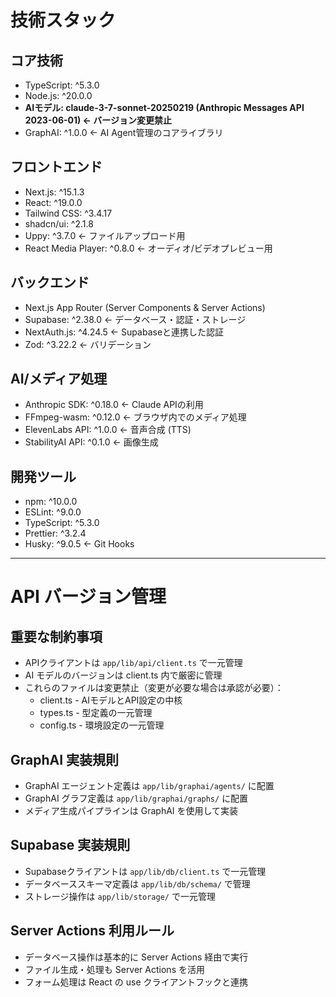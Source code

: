 # 技術スタック

## コア技術
- TypeScript: ^5.3.0
- Node.js: ^20.0.0
- **AIモデル: claude-3-7-sonnet-20250219 (Anthropic Messages API 2023-06-01) ← バージョン変更禁止**
- GraphAI: ^1.0.0 ← AI Agent管理のコアライブラリ

## フロントエンド
- Next.js: ^15.1.3
- React: ^19.0.0
- Tailwind CSS: ^3.4.17
- shadcn/ui: ^2.1.8
- Uppy: ^3.7.0 ← ファイルアップロード用
- React Media Player: ^0.8.0 ← オーディオ/ビデオプレビュー用

## バックエンド
- Next.js App Router (Server Components & Server Actions)
- Supabase: ^2.38.0 ← データベース・認証・ストレージ
- NextAuth.js: ^4.24.5 ← Supabaseと連携した認証
- Zod: ^3.22.2 ← バリデーション

## AI/メディア処理
- Anthropic SDK: ^0.18.0 ← Claude APIの利用
- FFmpeg-wasm: ^0.12.0 ← ブラウザ内でのメディア処理
- ElevenLabs API: ^1.0.0 ← 音声合成 (TTS)
- StabilityAI API: ^0.1.0 ← 画像生成

## 開発ツール
- npm: ^10.0.0
- ESLint: ^9.0.0
- TypeScript: ^5.3.0
- Prettier: ^3.2.4
- Husky: ^9.0.5 ← Git Hooks

---

# API バージョン管理
## 重要な制約事項
- APIクライアントは `app/lib/api/client.ts` で一元管理
- AI モデルのバージョンは client.ts 内で厳密に管理
- これらのファイルは変更禁止（変更が必要な場合は承認が必要）：
  - client.ts  - AIモデルとAPI設定の中核
  - types.ts   - 型定義の一元管理
  - config.ts  - 環境設定の一元管理

## GraphAI 実装規則
- GraphAI エージェント定義は `app/lib/graphai/agents/` に配置
- GraphAI グラフ定義は `app/lib/graphai/graphs/` に配置
- メディア生成パイプラインは GraphAI を使用して実装

## Supabase 実装規則
- Supabaseクライアントは `app/lib/db/client.ts` で一元管理
- データベーススキーマ定義は `app/lib/db/schema/` で管理
- ストレージ操作は `app/lib/storage/` で一元管理

## Server Actions 利用ルール
- データベース操作は基本的に Server Actions 経由で実行
- ファイル生成・処理も Server Actions を活用
- フォーム処理は React の use クライアントフックと連携